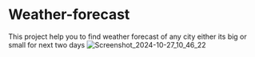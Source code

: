 # Weather-forecast
This project help you to find weather forecast of any city either its big or small for next two days
![Screenshot_2024-10-27_10_46_22](https://github.com/user-attachments/assets/08805274-cb58-496d-974b-6a9b89c0a0c3)
